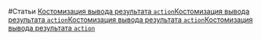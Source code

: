 #Статьи
[Костомизация вывода результата `action`](https://github.com/rainnogame/learning/blob/master/docs/yii/response/123.md)<Enter>[Костомизация вывода результата `action`](https://github.com/rainnogame/learning/blob/master/docs/yii/response/423423412312.md)<Enter>[Костомизация вывода результата `action`](https://github.com/rainnogame/learning/blob/master/docs/yii/response/45889843.md)<Enter>[Костомизация вывода результата `action`](https://github.com/rainnogame/learning/blob/master/docs/yii/response/addCustomResponce.md)<Enter>